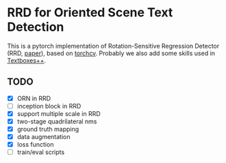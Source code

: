 # RRD for Oriented Scene Text Detection

This is a pytorch implementation of Rotation-Sensitive Regression Detector (RRD, [paper](https://arxiv.org/abs/1803.05265)), based on [torchcv](https://github.com/kuangliu/torchcv). Probably we also add some skills used in [Textboxes++](https://arxiv.org/abs/1801.02765).

## TODO
- [x] ORN in RRD
- [ ] inception block in RRD
- [x] support multiple scale in RRD
- [x] two-stage quadrilateral nms
- [x] ground truth mapping
- [x] data augmentation
- [x] loss function
- [ ] train/eval scripts
